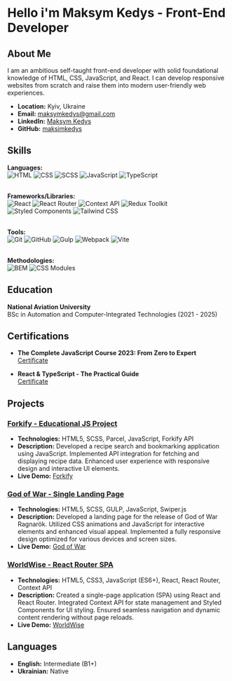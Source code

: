 # Hello i'm Maksym Kedys - Front-End Developer

## About Me

I am an ambitious self-taught front-end developer with solid foundational knowledge of HTML, CSS, JavaScript, and React. I can develop responsive websites from scratch and raise them into modern user-friendly web experiences.

- **Location:** Kyiv, Ukraine
- **Email:** [maksymkedys@gmail.com](mailto:maksymkedys@gmail.com)
- **LinkedIn:** [Maksym Kedys](https://www.linkedin.com/in/maksymkedys/)
- **GitHub:** [maksimkedys](https://github.com/maksimkedys)

## Skills

<p align="left">
  <strong>Languages:</strong><br>
  <img src="https://img.shields.io/badge/HTML-E34F26?style=for-the-badge&logo=html5&logoColor=white" alt="HTML">
  <img src="https://img.shields.io/badge/CSS-1572B6?style=for-the-badge&logo=css3&logoColor=white" alt="CSS">
  <img src="https://img.shields.io/badge/SCSS-CC6699?style=for-the-badge&logo=sass&logoColor=white" alt="SCSS">
  <img src="https://img.shields.io/badge/JavaScript-F7DF1E?style=for-the-badge&logo=javascript&logoColor=black" alt="JavaScript">
  <img src="https://img.shields.io/badge/TypeScript-007ACC?style=for-the-badge&logo=typescript&logoColor=white" alt="TypeScript"><br><br>
  
  <strong>Frameworks/Libraries:</strong><br>
  <img src="https://img.shields.io/badge/React-61DAFB?style=for-the-badge&logo=react&logoColor=black" alt="React">
  <img src="https://img.shields.io/badge/React_Router-CA4245?style=for-the-badge&logo=react-router&logoColor=white" alt="React Router">
  <img src="https://img.shields.io/badge/Context_API-61DAFB?style=for-the-badge&logo=react&logoColor=black" alt="Context API">
  <img src="https://img.shields.io/badge/Redux_Toolkit-764ABC?style=for-the-badge&logo=redux&logoColor=white" alt="Redux Toolkit"> <br>
  <img src="https://img.shields.io/badge/Styled_Components-DB7093?style=for-the-badge&logo=styled-components&logoColor=white" alt="Styled Components">
  <img src="https://img.shields.io/badge/Tailwind_CSS-38B2AC?style=for-the-badge&logo=tailwind-css&logoColor=white" alt="Tailwind CSS">
  <br><br>
  
  <strong>Tools:</strong><br>
  <img src="https://img.shields.io/badge/Git-F05032?style=for-the-badge&logo=git&logoColor=white" alt="Git">
  <img src="https://img.shields.io/badge/GitHub-181717?style=for-the-badge&logo=github&logoColor=white" alt="GitHub">
  <img src="https://img.shields.io/badge/Gulp-CF4647?style=for-the-badge&logo=gulp&logoColor=white" alt="Gulp">
  <img src="https://img.shields.io/badge/Webpack-8DD6F9?style=for-the-badge&logo=webpack&logoColor=black" alt="Webpack">
  <img src="https://img.shields.io/badge/Vite-646CFF?style=for-the-badge&logo=vite&logoColor=white" alt="Vite"><br><br>
  
  <strong>Methodologies:</strong><br>
  <img src="https://img.shields.io/badge/BEM-764ABC?style=for-the-badge&logo=bem&logoColor=white" alt="BEM">
  <img src="https://img.shields.io/badge/CSS_Modules-181717?style=for-the-badge&logo=css-modules&logoColor=white" alt="CSS Modules">
</p>


## Education

**National Aviation University**  
BSc in Automation and Computer-Integrated Technologies (2021 - 2025)

## Certifications

- **The Complete JavaScript Course 2023: From Zero to Expert**  
  [Certificate](https://github.com/user-attachments/files/16642052/certiticate-js.pdf)

- **React & TypeScript - The Practical Guide**  
  [Certificate](https://github.com/user-attachments/files/16642047/certiticate-ts.pdf)

## Projects

### [Forkify - Educational JS Project](https://github.com/maksimkedys/forkify-educational-JS-project)
- **Technologies:** HTML5, SCSS, Parcel, JavaScript, Forkify API
- **Description:** Developed a recipe search and bookmarking application using JavaScript. Implemented API integration for fetching and displaying recipe data. Enhanced user experience with responsive design and interactive UI elements.
- **Live Demo:** [Forkify](http://forkify-educational-project.netlify.app/)

### [God of War - Single Landing Page](https://github.com/maksimkedys/GodOfWar)
- **Technologies:** HTML5, SCSS, GULP, JavaScript, Swiper.js
- **Description:** Developed a landing page for the release of God of War Ragnarök. Utilized CSS animations and JavaScript for interactive elements and enhanced visual appeal. Implemented a fully responsive design optimized for various devices and screen sizes.
- **Live Demo:** [God of War](http://maksimkedys.github.io/GodOfWar/)

### [WorldWise - React Router SPA](https://github.com/maksimkedys/WorldWise-React-Router-SPA)
- **Technologies:** HTML5, CSS3, JavaScript (ES6+), React, React Router, Context API
- **Description:** Created a single-page application (SPA) using React and React Router. Integrated Context API for state management and Styled Components for UI styling. Ensured seamless navigation and dynamic content rendering without page reloads.
- **Live Demo:** [WorldWise](http://worldwise-react-router-spa.netlify.app/)

## Languages

- **English:** Intermediate (B1+)
- **Ukrainian:** Native
